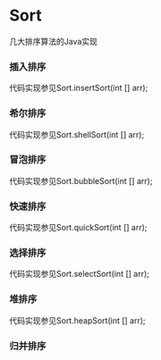 # Sort
几大排序算法的Java实现

### 插入排序
代码实现参见Sort.insertSort(int [] arr);

### 希尔排序
代码实现参见Sort.shellSort(int [] arr);

### 冒泡排序
代码实现参见Sort.bubbleSort(int [] arr);

### 快速排序
代码实现参见Sort.quickSort(int [] arr);

### 选择排序
代码实现参见Sort.selectSort(int [] arr);

### 堆排序
代码实现参见Sort.heapSort(int [] arr);

### 归并排序
